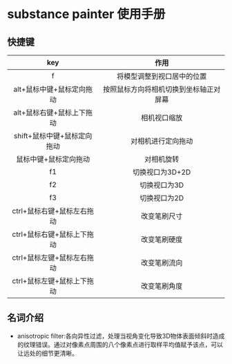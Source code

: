 # substance painter 使用手册
## 快捷键
|key|作用|
|:-:|:-:|
|f|将模型调整到视口居中的位置|
|alt+鼠标中键+鼠标定向拖动|按照鼠标方向将相机切换到坐标轴正对屏幕|
|alt+鼠标右键+鼠标上下拖动|相机视口缩放|
|shift+鼠标中键+鼠标定向拖动|对相机进行定向拖动|
|鼠标中键+鼠标定向拖动|对相机旋转|
|f1|切换视口为3D+2D|
|f2|切换视口为3D|
|f3|切换视口为2D|
|ctrl+鼠标右键+鼠标左右拖动|改变笔刷尺寸|
|ctrl+鼠标右键+鼠标上下拖动|改变笔刷硬度|
|ctrl+鼠标左键+鼠标左右拖动|改变笔刷流向|
|ctrl+鼠标左键+鼠标上下拖动|改变笔刷角度|


## 名词介绍

- anisotropic filter:各向异性过滤，处理当视角变化导致3D物体表面倾斜时造成的纹理错误。通过对像素点周围的八个像素点进行取样平均值赋予该点，可以让远处的细节更清晰。